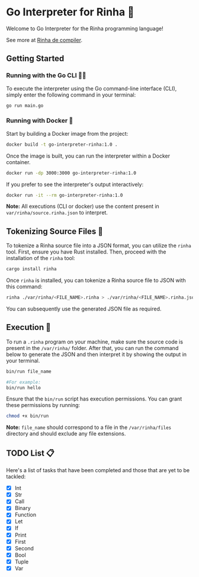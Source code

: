 # Go Interpreter for Rinha 🚀


Welcome to Go Interpreter for the Rinha programming language!

See more at [Rinha de compiler](https://github.com/aripiprazole/rinha-de-compiler).

## Getting Started

### Running with the Go CLI 🏃‍♂️

To execute the interpreter using the Go command-line interface (CLI), simply enter the following command in your terminal:

```bash
go run main.go
```

### Running with Docker 🐳

Start by building a Docker image from the project:

```bash
docker build -t go-interpreter-rinha:1.0 .
```

Once the image is built, you can run the interpreter within a Docker container.

```bash
docker run -dp 3000:3000 go-interpreter-rinha:1.0
```

If you prefer to see the interpreter's output interactively:

```bash
docker run -it --rm go-interpreter-rinha:1.0
```

**Note:** All executions (CLI or docker) use the content present in `var/rinha/source.rinha.json` to interpret.

## Tokenizing Source Files 📝

To tokenize a Rinha source file into a JSON format, you can utilize the `rinha` tool. First, ensure you have Rust installed. Then, proceed with the installation of the `rinha` tool:

```bash
cargo install rinha
```

Once `rinha` is installed, you can tokenize a Rinha source file to JSON with this command:

```bash
rinha ./var/rinha/<FILE_NAME>.rinha > ./var/rinha/<FILE_NAME>.rinha.json
```

You can subsequently use the generated JSON file as required.

## Execution 🚀

To run a `.rinha` program on your machine, make sure the source code is present in the `/var/rinha/` folder. After that, you can run the command below to generate the JSON and then interpret it by showing the output in your terminal.

```bash
bin/run file_name

#For example:
bin/run hello
```

Ensure that the `bin/run` script has execution permissions. You can grant these permissions by running:

```bash
chmod +x bin/run
```

**Note:** `file_name` should correspond to a file in the `/var/rinha/files` directory and should exclude any file extensions.

## TODO List 📋

Here's a list of tasks that have been completed and those that are yet to be tackled:

- [x] Int
- [x] Str
- [x] Call
- [x] Binary
- [x] Function
- [x] Let
- [x] If
- [x] Print
- [x] First
- [x] Second
- [x] Bool
- [x] Tuple
- [x] Var